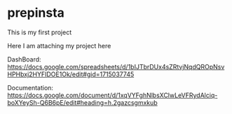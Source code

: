 # prepinsta


This is my first project 

Here I am attaching my project here


DashBoard:  https://docs.google.com/spreadsheets/d/1bIJTbrDUx4sZRtvjNqdQROpNsvHPHbxj2HYFIDOE1Ok/edit#gid=1715037745


Documentation: https://docs.google.com/document/d/1xqVYFghNlbsXClwLeVFRydAlciq-boXYeySh-Q6B6pE/edit#heading=h.2gazcsgmxkub
